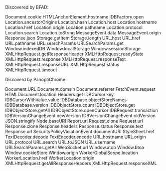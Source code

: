 Discovered by BFAD:

Document.cookie
HTMLAnchorElement.hostname
IDBFactory.open
Location.ancestorOrigins
Location.hash
Location.host
Location.hostname
Location.href
Location.origin
Location.pathname
Location.protocol
Location.search
Location.toString
MessageEvent.data
MessageEvent.origin
Response.json
Storage.getItem
Storage.length
URL.host
URL.href
URL.pathname
URL.searchParams
URLSearchParams.get
Window.indexedDB
Window.localStorage
Window.sessionStorage
XMLHttpRequest.getResponseHeader
XMLHttpRequest.readyState
XMLHttpRequest.response
XMLHttpRequest.responseText
XMLHttpRequest.responseURL
XMLHttpRequest.status
XMLHttpRequest.timeout

Discoverd by PanoptiChrome:

Document.URL
Document.domain
Document.referrer
FetchEvent.request
HTMLDocument.location
Headers.get
IDBCursor.key
IDBCursorWithValue.value
IDBDatabase.objectStoreNames
IDBDatabase.version
IDBObjectStore.count
IDBObjectStore.get
IDBObjectStore.getAll
IDBObjectStore.openCursor
IDBRequest.transaction
IDBVersionChangeEvent.newVersion
IDBVersionChangeEvent.oldVersion
JSON.stringify
Node.baseURI
Report.url
Request.clone
Request.url
Response.clone
Response.headers
Response.status
Response.text
Response.url
SecurityPolicyViolationEvent.documentURI
StyleSheet.href
TextDecoder.decode
TextEncoder.encode
URL.hostname
URL.origin
URL.protocol
URL.search
URL.toJSON
URL.username
URLSearchParams.getAll
WebSocket.url
Window.atob
Window.btoa
Window.cookieStore
Window.origin
WorkerGlobalScope.location
WorkerLocation.href
WorkerLocation.origin
XMLHttpRequest.getAllResponseHeaders
XMLHttpRequest.responseXML